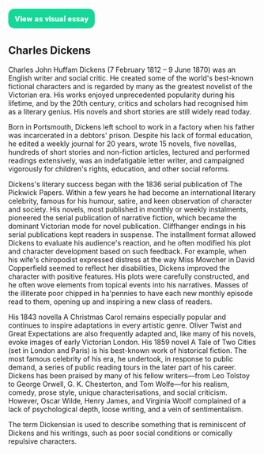 <a href="https://visual-essays.app/sample"><img src="images/ve-button.png"/></a>

<param data-essay title="Charles Dickens" data-banner="/images/Viking_Bay_Broadstairs.jpg" data-layout="vtl">
<param data-title="Charles Dickens" data-qid="Q5686">
<param data-entity title="The Pickwick Papers" data-qid="Q460583">
<param data-entity title="Portsmouth" data-qid="Q72259" data-prefer-geojson="true">

## Charles Dickens

Charles John Huffam Dickens (7 February 1812 – 9 June 1870) was an English writer and social critic. He created some of the world's best-known fictional characters and is regarded by many as the greatest novelist of the Victorian era. His works enjoyed unprecedented popularity during his lifetime, and by the 20th century, critics and scholars had recognised him as a literary genius. His novels and short stories are still widely read today.
<param data-image data-url="https://upload.wikimedia.org/wikipedia/commons/a/aa/Dickens_Gurney_head.jpg">

Born in Portsmouth, Dickens left school to work in a factory when his father was incarcerated in a debtors' prison. Despite his lack of formal education, he edited a weekly journal for 20 years, wrote 15 novels, five novellas, hundreds of short stories and non-fiction articles, lectured and performed readings extensively, was an indefatigable letter writer, and campaigned vigorously for children's rights, education, and other social reforms.
<param data-map data-basemap="Esri_WorldPhysical" data-center="Q72259" data-zoom="7">

Dickens's literary success began with the 1836 serial publication of The Pickwick Papers. Within a few years he had become an international literary celebrity, famous for his humour, satire, and keen observation of character and society. His novels, most published in monthly or weekly instalments, pioneered the serial publication of narrative fiction, which became the dominant Victorian mode for novel publication. Cliffhanger endings in his serial publications kept readers in suspense.  The installment format allowed Dickens to evaluate his audience's reaction, and he often modified his plot and character development based on such feedback. For example, when his wife's chiropodist expressed distress at the way Miss Mowcher in David Copperfield seemed to reflect her disabilities, Dickens improved the character with positive features.  His plots were carefully constructed, and he often wove elements from topical events into his narratives.  Masses of the illiterate poor chipped in ha'pennies to have each new monthly episode read to them, opening up and inspiring a new class of readers.
<param data-image data-url="images/HassamHIGHRES.jpg">

His 1843 novella A Christmas Carol remains especially popular and continues to inspire adaptations in every artistic genre. Oliver Twist and Great Expectations are also frequently adapted and, like many of his novels, evoke images of early Victorian London. His 1859 novel A Tale of Two Cities (set in London and Paris) is his best-known work of historical fiction. The most famous celebrity of his era, he undertook, in response to public demand, a series of public reading tours in the later part of his career.  Dickens has been praised by many of his fellow writers—from Leo Tolstoy to George Orwell, G. K. Chesterton, and Tom Wolfe—for his realism, comedy, prose style, unique characterisations, and social criticism. However, Oscar Wilde, Henry James, and Virginia Woolf complained of a lack of psychological depth, loose writing, and a vein of sentimentalism.

The term Dickensian is used to describe something that is reminiscent of Dickens and his writings, such as poor social conditions or comically repulsive characters.